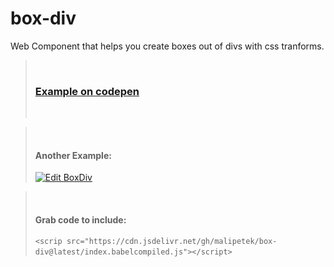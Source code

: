 # box-div
Web Component that helps you create boxes out of divs with css tranforms.
> &nbsp;
>  ### [Example on codepen](https://codepen.io/malipetek/pen/NJWNGW/)
> &nbsp;

> &nbsp;
> #### Another Example: <br/>
>    [![Edit BoxDiv](https://codesandbox.io/static/img/play-codesandbox.svg)](https://codesandbox.io/s/pppxxoon7x?fontsize=14)
> &nbsp;

> &nbsp;
> #### Grab code to include:
>
> ```<scrip src="https://cdn.jsdelivr.net/gh/malipetek/box-div@latest/index.babelcompiled.js"></script>```
> &nbsp;